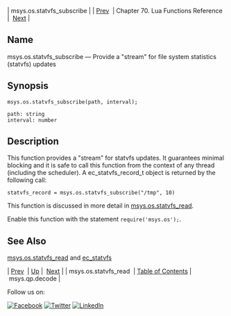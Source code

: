 | msys.os.statvfs_subscribe |
| [Prev](lua.ref.msys.os.statvfs_read.php)  | Chapter 70. Lua Functions Reference |  [Next](lua.ref.msys.qp.decode.php) |

<a name="lua.ref.msys.os.statvfs_subscribe"></a>
## Name

msys.os.statvfs_subscribe — Provide a "stream" for file system statistics (statvfs) updates

<a name="idp18327136"></a>
## Synopsis

`msys.os.statvfs_subscribe(path, interval);`

```
path: string
interval: number
```
<a name="idp18330144"></a>
## Description

This function provides a "stream" for statvfs updates. It guarantees minimal blocking and it is safe to call this function from the context of any thread (including the scheduler). A ec_statvfs_record_t object is returned by the following call:

`statvfs_record = msys.os.statvfs_subscribe("/tmp", 10)`

This function is discussed in more detail in [msys.os.statvfs_read](lua.ref.msys.os.statvfs_read.php "msys.os.statvfs_read").

Enable this function with the statement `require('msys.os');`.

<a name="idp18334992"></a>
## See Also

[msys.os.statvfs_read](lua.ref.msys.os.statvfs_read.php "msys.os.statvfs_read") and [ec_statvfs](https://support.messagesystems.com/docs/web-c-api/structs.ec_statvfs.php)

| [Prev](lua.ref.msys.os.statvfs_read.php)  | [Up](lua.function.details.php) |  [Next](lua.ref.msys.qp.decode.php) |
| msys.os.statvfs_read  | [Table of Contents](index.php) |  msys.qp.decode |

Follow us on:

[![Facebook](https://support.messagesystems.com/images/icon-facebook.png)](http://www.facebook.com/messagesystems) [![Twitter](https://support.messagesystems.com/images/icon-twitter.png)](http://twitter.com/#!/MessageSystems) [![LinkedIn](https://support.messagesystems.com/images/icon-linkedin.png)](http://www.linkedin.com/company/message-systems)